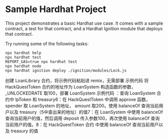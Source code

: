 # Sample Hardhat Project

This project demonstrates a basic Hardhat use case. It comes with a sample contract, a test for that contract, and a Hardhat Ignition module that deploys that contract.

Try running some of the following tasks:

```shell
npx hardhat help
npx hardhat test
REPORT_GAS=true npx hardhat test
npx hardhat node
npx hardhat ignition deploy ./ignition/modules/Lock.js
```



创建 LoanLibrary 合约，将示例代码粘贴进 remix，无需部署
示例代码
将 HackQuestToken 合约的地址作为 LoanSystem 构造函数的参数， _UNLOCKEDRATE 取100，部署 LoanSystem
示例代码
：查询 LoanSystem 合约中 lpToken 和 treasury6：在 HackQuestToken 中调用 approve 函数，spender 取 LoanSystem 的地址， amount 取200。使用 balanceOf 查询当前用户以及 treasury（5中查出来的地址）的值7：在 LoanSystem 中使用 balanceOf 查询当前用户的值，然后调用 deposit 传入参数100，再次使用 balanceOf 查询当前用户的值。8：在 HackQuestToken 合约 中使用 balanceOf 查询当前用户以及 treasury 的值